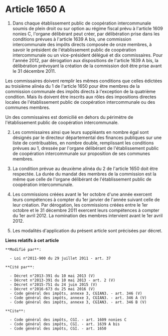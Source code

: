 # Article 1650 A

1. Dans chaque établissement public de coopération intercommunale soumis de plein droit ou sur option au régime fiscal prévu
à l'article 1609 nonies C, l'organe délibérant peut créer, par délibération prise dans les conditions prévues à l'article
1639 A bis, une commission intercommunale des impôts directs composée de onze membres, à savoir le président de
l'établissement public de coopération intercommunale ou un vice-président délégué et dix commissaires. Pour l'année 2012, par
dérogation aux dispositions de l'article 1639 A bis, la délibération prévoyant la création de la commission doit être prise
avant le 31 décembre 2011. 

Les commissaires doivent remplir les mêmes conditions que celles édictées au troisième alinéa du 1 de l'article 1650 pour
être membres de la commission communale des impôts directs à l'exception de la quatrième condition. Mais ils doivent être
inscrits aux rôles des impositions directes locales de l'établissement public de coopération intercommunale ou des communes
membres. 

Un des commissaires est domicilié en dehors du périmètre de l'établissement public de coopération intercommunale. 

2. Les commissaires ainsi que leurs suppléants en nombre égal sont désignés par le directeur  départemental des finances
publiques sur une liste de contribuables, en nombre double, remplissant les conditions prévues au 1, dressée par l'organe
délibérant de l'établissement public de coopération intercommunale sur proposition de ses communes membres. 

3. La condition prévue au deuxième alinéa du 2 de l'article 1650 doit être respectée. La durée du mandat des membres de la
commission est la même que celle de l'organe délibérant de l'établissement public de coopération intercommunale. 

4. Les commissions créées avant le 1er octobre d'une année exercent leurs compétences à compter du 1er janvier de l'année
suivant celle de leur création. Par dérogation, les commissions créées entre le 1er octobre et le 31 décembre 2011 exercent
leurs compétences à compter du 1er avril 2012. La nomination des membres intervient avant le 1er avril 2012.

5. Les modalités d'application du présent article sont précisées par décret.

**Liens relatifs à cet article**

	**Modifié par**:

	  - Loi n°2011-900 du 29 juillet 2011 - art. 37

	**Cité par**:

	  - Décret n°2013-391 du 10 mai 2013 (V)
	  - Décret n°2013-391 du 10 mai 2013 - art. 2 (V)
	  - Décret n°2015-751 du 24 juin 2015 (V)
	  - Décret n°2016-673 du 25 mai 2016 (V)
	  - Code général des impôts, annexe 3, CGIAN3. - art. 346 (V)
	  - Code général des impôts, annexe 3, CGIAN3. - art. 346 A (V)
	  - Code général des impôts, annexe 3, CGIAN3. - art. 346 B (V)

	**Cite**:

	  - Code général des impôts, CGI. - art. 1609 nonies C
	  - Code général des impôts, CGI. - art. 1639 A bis
	  - Code général des impôts, CGI. - art. 1650
